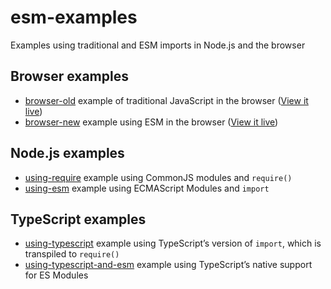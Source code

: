 # esm-examples
Examples using traditional and ESM imports in Node.js and the browser

## Browser examples

- [browser-old](./browser-old) example of traditional JavaScript in the browser ([View it live](https://natesilva.github.io/esm-examples/browser-old/))
- [browser-new](./browser-new) example using ESM in the browser ([View it live](https://natesilva.github.io/esm-examples/browser-new/))

## Node.js examples

- [using-require](./using-require) example using CommonJS modules and `require()`
- [using-esm](./using-esm) example using ECMAScript Modules and `import`

## TypeScript examples

- [using-typescript](./using-typescript) example using TypeScript’s version of `import`, which is transpiled to `require()`
- [using-typescript-and-esm](./using-typescript-and-esm) example using TypeScript’s native support for ES Modules
